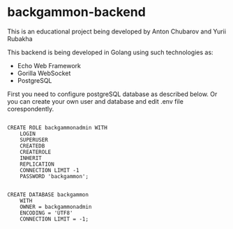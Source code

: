 # backgammon-backend
This is an educational project being developed by Anton Chubarov and Yurii Rubakha

This backend is being developed in Golang using such technologies as:
<ul>
<li>Echo Web Framework</li>
<li>Gorilla WebSocket</li>
<li>PostgreSQL</li>
</ul>

First you need to configure postgreSQL database as described below.
Or you can create your own user and database and edit .env file corespondently.

<pre><code>
CREATE ROLE backgammonadmin WITH
	LOGIN
	SUPERUSER
	CREATEDB
	CREATEROLE
	INHERIT
	REPLICATION
	CONNECTION LIMIT -1
	PASSWORD 'backgammon';
</code></pre>
	
<pre><code>
CREATE DATABASE backgammon
    WITH 
    OWNER = backgammonadmin
    ENCODING = 'UTF8'
    CONNECTION LIMIT = -1;
</code></pre>
